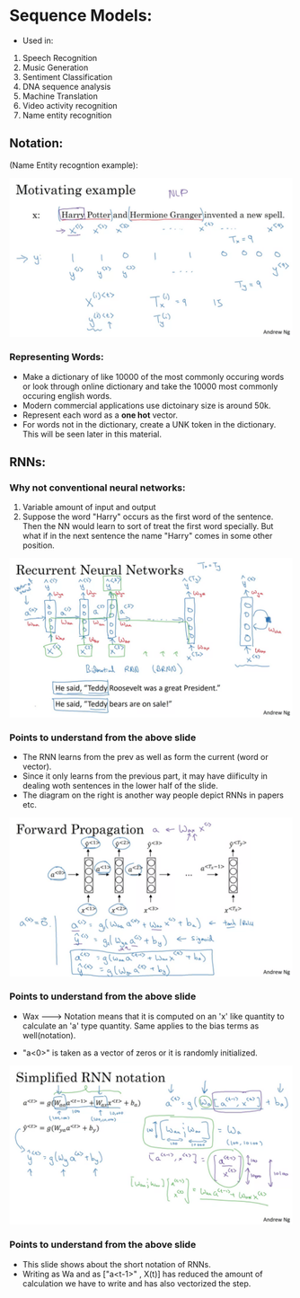 # Sequence Models:
* Used in:
 1. Speech Recognition
 2. Music Generation
 3. Sentiment Classification
 4. DNA sequence analysis
 5. Machine Translation
 6. Video activity recognition
 7. Name entity recognition


## Notation:
(Name Entity recogntion example):  

<img src="images/notation.png">

### Representing Words:
* Make a dictionary of like 10000 of the most commonly occuring words or look through online dictionary and take the 10000 most commonly occuring english words.
* Modern commercial applications use dictoinary size is around 50k.
* Represent each word as a **one hot** vector.
* For words not in the dictionary, create a UNK token in the dictionary. This will be seen later in this material.

## RNNs:

### Why not conventional neural networks:
1. Variable amount of input and output
2. Suppose the word "Harry" occurs as the first word of the sentence. Then the NN would learn to sort of treat the first word specially. But what if in the next sentence the name "Harry" comes in some other position.

<img src="images/RNN.png">

### Points to understand from the above slide
* The RNN learns from the prev as well as form the current (word or vector). 
* Since it only learns from the previous part, it may have diificulty in dealing woth sentences in the lower half of the slide.
* The diagram on the right is another way people depict RNNs in papers etc.


<img src="images/RNN(2).png">

### Points to understand from the above slide
* Wax ---> Notation means that it is computed on an 'x' like quantity to calculate an 'a' type quantity. Same applies to the bias terms as well(notation).

* "a<0>" is taken as a vector of zeros or it is randomly initialized.

<img src="images/Simplified_RNN_notation.png">

### Points to understand from the above slide
* This slide shows about the short notation of RNNs.
* Writing as Wa and as ["a&#60;t-1&#62;" , X(t)] has reduced the amount of calculation we have to write and has also vectorized the step.
